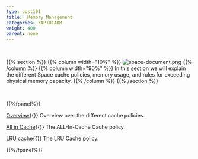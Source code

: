 ```yaml
---
type: post101
title:  Memory Management
categories: XAP101ADM
weight: 400
parent: none
---
```



<br>


{{% section %}}
{{% column  width="10%" %}}
![space-document.png](/attachment_files/subject/cache-eviction.png)
{{% /column %}}
{{% column width="90%" %}}
In this section we will explain the different Space cache policies, memory usage, and rules for exceeding physical memory capacity.
{{% /column %}}
{{% /section %}}



<br>

{{%fpanel%}}

[Overview](./memory-management-facilities.html){{<wbr>}}
Overview over the different cache policies.

[All in Cache](./all-in-cache-cache-policy.html){{<wbr>}}
The ALL-In-Cache Cache policy.

[LRU cache](./lru-cache-policy.html){{<wbr>}}
The LRU Cache policy.

{{%/fpanel%}}
